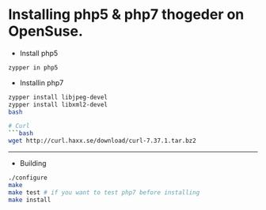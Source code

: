 # Installing php5 & php7 thogeder on OpenSuse.
- Install php5
```bash
zypper in php5
```
- Installin php7

```bash
zypper install libjpeg-devel
zypper install libxml2-devel
bash

# Curl
```bash
wget http://curl.haxx.se/download/curl-7.37.1.tar.bz2
```
-----------------------------------------------------

- Building
```bash
./configure
make
make test # if you want to test php7 before installing 
make install
```



